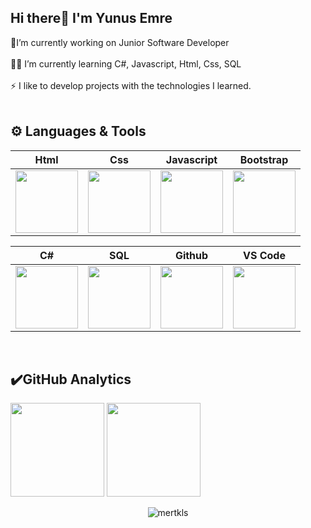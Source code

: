 ## Hi there👋  I'm Yunus Emre

🔭I’m currently working on Junior Software Developer</br></br>👩‍💻 I’m currently learning C#, Javascript, Html, Css, SQL </br></br>⚡ I like to develop projects with the technologies I learned.</br></br>


## ⚙️ Languages & Tools 

|Html|Css|Javascript|Bootstrap
|:-:|:-:|:-:|:-:|
|<img style="width: 100px" src="https://media.giphy.com/media/QssGEmpkyEOhBCb7e1/giphy.gif">|<img style="width: 100px" src="https://media.giphy.com/media/CEHtFH3rJ6xdhBUKIT/giphy.gif">|<img style="width: 100px" src="https://media.giphy.com/media/ln7z2eWriiQAllfVcn/giphy.gif">|<img style="width: 100px" src="https://getbootstrap.com/docs/4.6/assets/brand/bootstrap-social-logo.png">|

|C#|SQL|Github|VS Code
|:-:|:-:|:-:|:-:|
|<img style="width: 100px" src="https://mir-s3-cdn-cf.behance.net/project_modules/max_1200/622ca052071761.59034e74abb36.gif">|<img style="width: 100px" src="https://media1.giphy.com/media/EK5nB6wQKKN86j7GWx/giphy.gif?cid=790b76113fd65a9386daf6b2bd86487884627fdfdf1a597a&rid=giphy.gif&ct=s">|<img style="width: 100px" src="https://media.giphy.com/media/KzJkzjggfGN5Py6nkT/giphy.gif">|<img style="width: 100px" src="https://media.giphy.com/media/IdyAQJVN2kVPNUrojM/giphy.gif">|
</br>
</div>


## ✔️GitHub Analytics

<p align="left" >
<a href="https://github.com/mertkls">
 <img height="150em" align:"center"  src="https://github-readme-stats-eight-theta.vercel.app/api?username=mertkls&show_icons=true&theme=algolia&include_all_commits=true&count_private=true"/></a>
  <a href="https://github.com/mertkls"><img height="150em" align:"center" src="https://github-readme-stats-eight-theta.vercel.app/api/top-langs/?username=mertkls&layout=compact&langs_count=8&theme=algolia"/>
</a>
</p>

<p align="center"> <img src="https://komarev.com/ghpvc/?username=mertkls&label=Profile%20views&color=0e75b6&style=flat" alt="mertkls" /></p>
